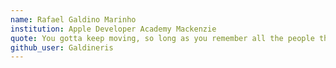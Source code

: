 ```yaml
---
name: Rafael Galdino Marinho
institution: Apple Developer Academy Mackenzie
quote: You gotta keep moving, so long as you remember all the people that you used to be.
github_user: Galdineris
---
```

